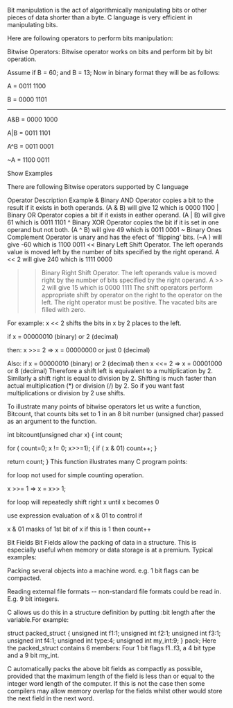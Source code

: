 Bit manipulation is the act of algorithmically manipulating bits or other pieces of data shorter than a byte. C language is very efficient in manipulating bits.

Here are following operators to perform bits manipulation:

Bitwise Operators:
Bitwise operator works on bits and perform bit by bit operation.

Assume if B = 60; and B = 13; Now in binary format they will be as follows:

A = 0011 1100

B = 0000 1101

-----------------

A&B = 0000 1000

A|B = 0011 1101

A^B = 0011 0001

~A  = 1100 0011

Show Examples

There are following Bitwise operators supported by C language

Operator	Description	Example
&	Binary AND Operator copies a bit to the result if it exists in both operands.	(A & B) will give 12 which is 0000 1100
|	Binary OR Operator copies a bit if it exists in eather operand.	(A | B) will give 61 which is 0011 1101
^	Binary XOR Operator copies the bit if it is set in one operand but not both.	(A ^ B) will give 49 which is 0011 0001
~	Binary Ones Complement Operator is unary and has the efect of 'flipping' bits.	(~A ) will give -60 which is 1100 0011
<<	Binary Left Shift Operator. The left operands value is moved left by the number of bits specified by the right operand.	A << 2 will give 240 which is 1111 0000
>>	Binary Right Shift Operator. The left operands value is moved right by the number of bits specified by the right operand.	A >> 2 will give 15 which is 0000 1111
The shift operators perform appropriate shift by operator on the right to the operator on the left. The right operator must be positive. The vacated bits are filled with zero.

For example: x << 2 shifts the bits in x by 2 places to the left.

if x = 00000010 (binary) or 2 (decimal)

then: 
x >>= 2 => x = 00000000 or just 0 (decimal)

Also: if x = 00000010 (binary) or 2 (decimal) 
then
x <<= 2 => x = 00001000 or 8 (decimal) 
Therefore a shift left is equivalent to a multiplication by 2. Similarly a shift right is equal to division by 2. Shifting is much faster than actual multiplication (*) or division (/) by 2. So if you want fast multiplications or division by 2 use shifts.

To illustrate many points of bitwise operators let us write a function, Bitcount, that counts bits set to 1 in an 8 bit number (unsigned char) passed as an argument to the function.

int bitcount(unsigned char x) 
{ 
   int count;
   
   for ( count=0; x != 0; x>>=1);
   {
      if ( x & 01)
         count++;
   }

   return count;
}
This function illustrates many C program points:

for loop not used for simple counting operation.

x >>= 1 => x = x>> 1;

for loop will repeatedly shift right x until x becomes 0

use expression evaluation of x & 01 to control if

x & 01 masks of 1st bit of x if this is 1 then count++

Bit Fields
Bit Fields allow the packing of data in a structure. This is especially useful when memory or data storage is at a premium. Typical examples:

Packing several objects into a machine word. e.g. 1 bit flags can be compacted.

Reading external file formats -- non-standard file formats could be read in. E.g. 9 bit integers.

C allows us do this in a structure definition by putting :bit length after the variable.For example:

struct packed_struct {
  unsigned int f1:1;
  unsigned int f2:1;
  unsigned int f3:1;
  unsigned int f4:1;
  unsigned int type:4;
  unsigned int my_int:9;
} pack;
Here the packed_struct contains 6 members: Four 1 bit flags f1..f3, a 4 bit type and a 9 bit my_int.

C automatically packs the above bit fields as compactly as possible, provided that the maximum length of the field is less than or equal to the integer word length of the computer. If this is not the case then some compilers may allow memory overlap for the fields whilst other would store the next field in the next word.